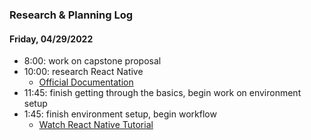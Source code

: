 ### Research & Planning Log
#### Friday, 04/29/2022
* 8:00: work on capstone proposal
* 10:00: research React Native
    * [Official Documentation](https://reactnative.dev/docs/getting-started)
* 11:45: finish getting through the basics, begin work on environment setup
* 1:45: finish environment setup, begin workflow
    * [Watch React Native Tutorial](https://www.youtube.com/watch?v=0-S5a0eXPoc)